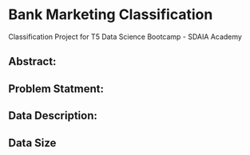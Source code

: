 # Bank Marketing Classification
Classification Project for T5 Data Science Bootcamp - SDAIA Academy


## Abstract:

## Problem Statment:

## Data Description:

## Data Size
